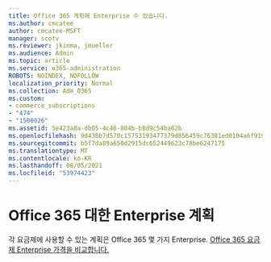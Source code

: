 ```yaml
---
title: Office 365 계획에 Enterprise 수 있습니다.
ms.author: cmcatee
author: cmcatee-MSFT
manager: scotv
ms.reviewer: jkinma, jmueller
ms.audience: Admin
ms.topic: article
ms.service: o365-administration
ROBOTS: NOINDEX, NOFOLLOW
localization_priority: Normal
ms.collection: Adm_O365
ms.custom:
- commerce_subscriptions
- "474"
- "1500026"
ms.assetid: 5e423a8a-db05-4c46-804b-b8d9c54ba62b
ms.openlocfilehash: 9d438b7d570c15753193477379d856459c76381ed0104a6f919d5b46e06dcadf
ms.sourcegitcommit: b5f7da89a650d2915dc652449623c78be6247175
ms.translationtype: MT
ms.contentlocale: ko-KR
ms.lasthandoff: 08/05/2021
ms.locfileid: "53974423"
---
```

# <a name="office-365-for-enterprise-plan"></a>Office 365 대한 Enterprise 계획

각 요금제에 사용할 수 있는 계획은 Office 365 몇 가지 Enterprise. [Office 365 요금제 Enterprise 가격을 비교합니다.](https://products.office.com/business/compare-more-office-365-for-business-plans)  